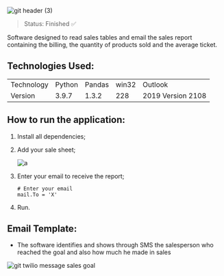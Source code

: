![git header (3)](https://user-images.githubusercontent.com/54152996/132924461-3322221b-96b3-44ba-90d5-f8afa86d31bb.png)

> Status: Finished ✅

Software designed to read sales tables and email the sales report containing the billing, the quantity of products sold and the average ticket.

## Technologies Used:

<table>
  <tr>
    <td>Technology</td>
    <td>Python</td>
    <td>Pandas</td>
    <td>win32</td>
    <td>Outlook</td>
  </tr>
  <tr>
    <td>Version</td>
    <td>3.9.7</td>
    <td>1.3.2</td>
    <td>228</td>
    <td>2019 Version 2108</td>
  </tr>
</table>

## How to run the application:

1. Install all dependencies;
2. Add your sale sheet;

   ![a](https://user-images.githubusercontent.com/54152996/132927610-efa770c2-9b8f-4e45-bc1f-8dffefc5fc11.jpg)

3. Enter your email to receive the report;
     ```
    # Enter your email
    mail.To = 'X'
    ```    
4. Run.

## Email Template:

* The software identifies and shows through SMS the salesperson who reached the goal and also how much he made in sales

![git twilio message sales goal](https://user-images.githubusercontent.com/54152996/129395626-f3c77b74-cac6-444c-99d4-ffc46d5573ef.jpeg)
